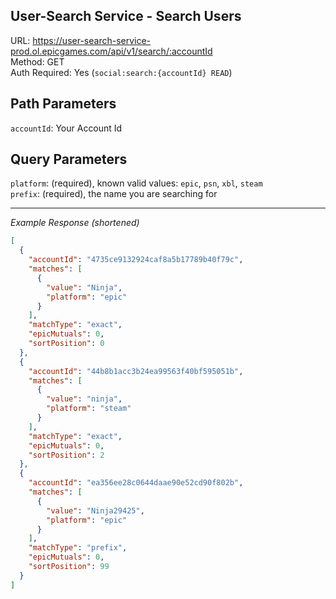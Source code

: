 ## User-Search Service - Search Users

URL: https://user-search-service-prod.ol.epicgames.com/api/v1/search/:accountId \
Method: GET \
Auth Required: Yes (`social:search:{accountId} READ`)

## Path Parameters

`accountId`: Your Account Id

## Query Parameters

`platform`: (required), known valid values: `epic`, `psn`, `xbl`, `steam` <br/>
`prefix`: (required), the name you are searching for

---

_Example Response (shortened)_

```json
[
  {
    "accountId": "4735ce9132924caf8a5b17789b40f79c",
    "matches": [
      {
        "value": "Ninja",
        "platform": "epic"
      }
    ],
    "matchType": "exact",
    "epicMutuals": 0,
    "sortPosition": 0
  },
  {
    "accountId": "44b8b1acc3b24ea99563f40bf595051b",
    "matches": [
      {
        "value": "ninja",
        "platform": "steam"
      }
    ],
    "matchType": "exact",
    "epicMutuals": 0,
    "sortPosition": 2
  },
  {
    "accountId": "ea356ee28c0644daae90e52cd90f802b",
    "matches": [
      {
        "value": "Ninja29425",
        "platform": "epic"
      }
    ],
    "matchType": "prefix",
    "epicMutuals": 0,
    "sortPosition": 99
  }
]
```
